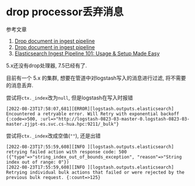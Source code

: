 # drop processor丢弃消息

参考文章

1. [Drop document in ingest pipeline](https://github.com/elastic/elasticsearch/issues/23726)
2. [Drop document in ingest pipeline](https://discuss.elastic.co/t/drop-document-in-ingest-pipeline/173394)
3. [Elasticsearch Ingest Pipeline 101: Usage & Setup Made Easy](https://hevodata.com/learn/elasticsearch-ingest-pipeline/)

5.x还没有drop处理器, 7.5已经有了.

目前有一个 5.x 的集群, 想要在管道中对logstash写入的消息进行过滤, 将不需要的消息丢弃.

尝试将`ctx._index`改为`null`, 但是logstash在写入时报错

```log
[2022-08-23T17:58:07,681][ERROR][logstash.outputs.elasticsearch] Encountered a retryable error. Will Retry with exponential backoff  {:code=>500, :url=>"http://logstash-0823-03-master-0.logstash-0823-03-master.zjjpt-es.svc.cs-hua.hpc:9211/_bulk"}
```

尝试将`ctx._index`改成空值(`""`), 还是出错

```log
[2022-08-23T17:55:59,608][INFO ][logstash.outputs.elasticsearch] retrying failed action with response code: 500 ({"type"=>"string_index_out_of_bounds_exception", "reason"=>"String index out of range: 0"})
[2022-08-23T17:55:59,608][INFO ][logstash.outputs.elasticsearch] Retrying individual bulk actions that failed or were rejected by the previous bulk request. {:count=>125}
```
